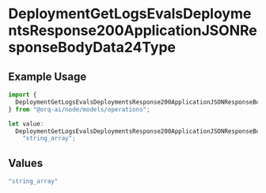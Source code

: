 # DeploymentGetLogsEvalsDeploymentsResponse200ApplicationJSONResponseBodyData24Type

## Example Usage

```typescript
import {
  DeploymentGetLogsEvalsDeploymentsResponse200ApplicationJSONResponseBodyData24Type,
} from "@orq-ai/node/models/operations";

let value:
  DeploymentGetLogsEvalsDeploymentsResponse200ApplicationJSONResponseBodyData24Type =
    "string_array";
```

## Values

```typescript
"string_array"
```